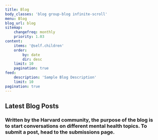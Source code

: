 ```yaml
---
title: Blog
body_classes: 'blog group-blog infinite-scroll'
menu: Blog
blog_url: blog
sitemap:
    changefreq: monthly
    priority: 1.03
content:
    items: '@self.children'
    order:
        by: date
        dir: desc
    limit: 10
    pagination: true
feed:
    description: 'Sample Blog Description'
    limit: 10
pagination: true
---
```


## Latest Blog Posts
### Written by the Harvard community, the purpose of the blog is to start conversations on different mental health topics. To submit a post, head to the submissions page.